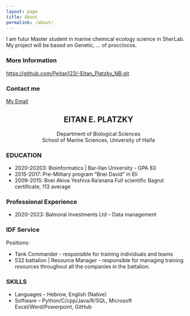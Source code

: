 ```yaml
---
layout: page
title: About
permalink: /about/
---
```


I am futur Master student in marine chemical ecology science in SherLab. My project will be based on Genetic, ... of procclocos. 
 

### More Information

https://github.com/Peitan123/-Eitan_Platzky_NB.git

### Contact me

[My Email](ppeitan600@Gmail.com)


## <center>EITAN E. PLATZKY</center>
<center>Department of Biological Sciences</center>
<center>School of Marine Sciences, University of Haifa</center>



### EDUCATION
- 2020-20203: Bioinformatics | Bar-Ilan University - GPA 83
- 2015-2017: Pre-Military program “Bnei David” in Eli
- 2009-2015: Bnei Akiva Yeshiva Ra’anana
 Full scientific Bagrut certificate, 113 average

### Professional Experience
- 2020–2023: Balmoral Investments Ltd – Data management
  

### IDF Service
Positions:
- Tank Commander - responsible for training individuals and teams
- 532 battalion | Resource Manager - responsible for managing training 
resources throughout all the companies in the battalion.

### SKILLS
- Languages – Hebrow, English (Native)
- Software – Python/C/cpp/Java/R/SQL, Microsoft Excel/Word/Powerpoint, GitHub


